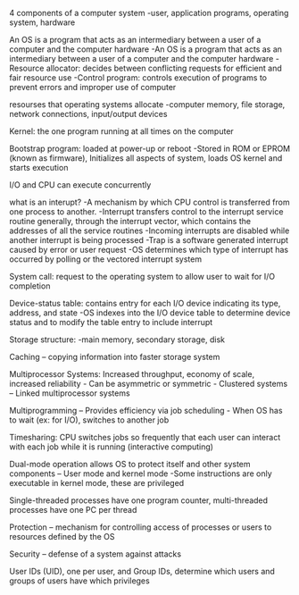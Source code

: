 
4 components of a computer system
	-user, application programs, operating system, hardware

An OS is a program that acts as an intermediary between a user of a computer and the computer hardware
	-An OS is a program that acts as an intermediary between a user of a computer and the computer hardware
	-Resource allocator: decides between conflicting requests for efficient and fair resource use
	-Control program: controls execution of programs to prevent errors and improper use of computer

resourses that operating systems allocate
	-computer memory, file storage, network connections, input/output devices

Kernel: the one program running at all times on the computer

Bootstrap program: loaded at power-up or reboot
	-Stored in ROM or EPROM (known as firmware), Initializes all aspects of system, loads OS kernel and starts execution

I/O and CPU can execute concurrently

what is an interupt?
	-A mechanism by which CPU control is transferred from one process to another.
	-Interrupt transfers control to the interrupt service routine generally, through the interrupt vector, which contains the addresses of all the service routines
	-Incoming interrupts are disabled while another interrupt is being processed
	-Trap is a software generated interrupt caused by error or user request
	-OS determines which type of interrupt has occurred by polling or the vectored interrupt system

System call: request to the operating system to allow user to wait for I/O completion

Device-status table: contains entry for each I/O device indicating its type, address, and state
	-OS indexes into the I/O device table to determine device status and to modify the table entry to include interrupt

Storage structure:
	-main memory, secondary storage, disk

Caching – copying information into faster storage system

Multiprocessor Systems: Increased throughput, economy of
scale, increased reliability
	- Can be asymmetric or symmetric
	- Clustered systems – Linked multiprocessor systems

Multiprogramming – Provides efficiency via job scheduling
	- When OS has to wait (ex: for I/O), switches to another job

Timesharing: CPU switches jobs so frequently that each user can interact with each job while it is running (interactive computing)

Dual-mode operation allows OS to protect itself and other system components – User mode and kernel mode
	-Some instructions are only executable in kernel mode, these are privileged

Single-threaded processes have one program counter, multi-threaded processes have one PC per thread

Protection – mechanism for controlling access of processes or users to resources defined by the OS

Security – defense of a system against attacks

User IDs (UID), one per user, and Group IDs, determine which users and groups of users have which privileges

